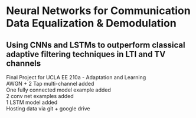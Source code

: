 # Neural Networks for Communication Data Equalization & Demodulation
## Using CNNs and LSTMs to outperform classical adaptive filtering techniques in LTI and TV channels  <br />
Final Project for UCLA EE 210a - Adaptation and Learning <br />
AWGN + 2 Tap multi-channel added  <br />
One fully connected model example added <br />
2 conv net examples added <br />
1 LSTM model added <br />
Hosting data via git + google drive
